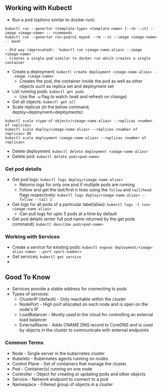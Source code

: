 ## Working with Kubectl
- Run a pod (options similar to docker run): 
```
kubectl run --genertor <template-type> <template-name> [--rm --it] --image <image-name> -- <command>
kubectl run --genertor run-pod/v1 mypod --rm --it --image <image-name> -- bash
```
    - Old way (deprecated): `kubectl run <image-name-alias> --image <image-name>`
    - Creates a single pod similar to docker run which creates a single container
    
- Create a deployment: `kubectl create deployment <image-name-alias> --image <image-name>`
    - Creates the pod, the container inside the pod as well as other objects such as replica set and deployment set
- List running pods: `kubectl get pods`
    - Use the `-w` flag to watch (wait and refresh on change)
- Get all objects: `kubectl get all`
- Scale replicas (in the below command, deploy=deployment=deployments): 
```
kubectl scale <type-of-object>/<image-name-alias> --replicas <number of replicas>
kubectl scale deploy/<image-name-alias> --replicas <number of replicas> OR
kubectl scale deployment <image-name-alias> --replicas <number of replicas>
```
- Delete deployment: `kubectl delete deployment <image-name-alias>`
- Delete pod: `kubectl delete pod/<pod-name>`

### Get pod details
- Get pod logs: `kubectl logs deploy/<image-name-alias>`
    - Returns logs for only one pod if multiple pods are running
    - Follow and get the last/first n lines using the `follow` and `tail/head` flags respectively: `kubectl logs deploy/<image-name-alias> --follow --tail 1`
- Get logs for all pods of a particular label(alias): `kubectl logs -l run=<image-name-alias>`
    - Can pull logs for upto 5 pods at a time by default
- Get pod details (enter full pod name returned by the get pods command): `kubectl describe pod/<pod-name>`

### Working with Services
- Create a service for existing pods: `kubectl expose deployment/<image-alias-name> --port <port-number>`
- Get services: `kubectl get service`
- 

## Good To Know
- Services provide a stable address for connecting to pods
- Types of services:
    - ClusterIP (default) - Only reachable within the cluster
    - NodePort - High port allocated on each node and is open on the node's IP
    - LoadBalancer - Mostly used in the cloud for controlling an external load balancer
    - ExternalName - Adds CNAME DNS record to CoreDNS and is used by objects in the cluster to communicate with external endpoints

### Common Terms
- Node - Single server in the kubernetes cluster
- Kubelets - Kubernetes agents running on nodes
- Control Plane - Set of containers that manage the cluster
- Pod - Container(s) running on one node
- Controller - Object for creating or updating pods and other objects
- Service - Network endpoint to connect to a pod
- Namespace - Filtered group of objects in a cluster


